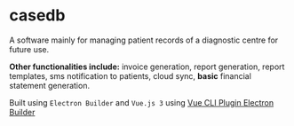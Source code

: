 # casedb
A software mainly for managing patient records of a diagnostic centre for future use.

**Other functionalities include:** invoice generation, report generation, report templates, sms notification to patients, cloud sync, **basic** financial statement generation.

Built using `Electron Builder` and `Vue.js 3` using [Vue CLI Plugin Electron Builder](https://github.com/nklayman/vue-cli-plugin-electron-builder/)

